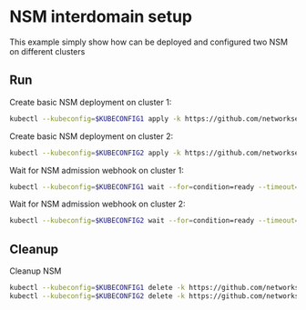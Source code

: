 # NSM interdomain setup


This example simply show how can be deployed and configured two NSM on different clusters

## Run

Create basic NSM deployment on cluster 1:

```bash
kubectl --kubeconfig=$KUBECONFIG1 apply -k https://github.com/networkservicemesh/deployments-k8s/examples/interdomain/nsm/cluster1?ref=6f52f4121139434bf44f6280eb9eb12a6c46aadd
```

Create basic NSM deployment on cluster 2:

```bash
kubectl --kubeconfig=$KUBECONFIG2 apply -k https://github.com/networkservicemesh/deployments-k8s/examples/interdomain/nsm/cluster2?ref=6f52f4121139434bf44f6280eb9eb12a6c46aadd
```

Wait for NSM admission webhook on cluster 1:

```bash
kubectl --kubeconfig=$KUBECONFIG1 wait --for=condition=ready --timeout=1m pod -n nsm-system -l app=admission-webhook-k8s
```

Wait for NSM admission webhook on cluster 2:

```bash
kubectl --kubeconfig=$KUBECONFIG2 wait --for=condition=ready --timeout=1m pod -n nsm-system -l app=admission-webhook-k8s
```

## Cleanup

Cleanup NSM
```bash
kubectl --kubeconfig=$KUBECONFIG1 delete -k https://github.com/networkservicemesh/deployments-k8s/examples/interdomain/nsm/cluster1?ref=6f52f4121139434bf44f6280eb9eb12a6c46aadd
kubectl --kubeconfig=$KUBECONFIG2 delete -k https://github.com/networkservicemesh/deployments-k8s/examples/interdomain/nsm/cluster2?ref=6f52f4121139434bf44f6280eb9eb12a6c46aadd
```
